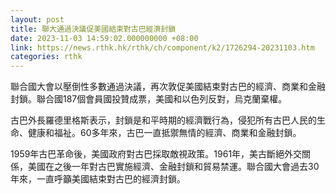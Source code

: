 ```yaml
---
layout: post
title: 聯大通過決議促美國結束對古巴經濟封鎖
date: 2023-11-03 14:59:02.000000000 +08:00
link: https://news.rthk.hk/rthk/ch/component/k2/1726294-20231103.htm
categories: rthk
---
```


聯合國大會以壓倒性多數通過決議，再次敦促美國結束對古巴的經濟、商業和金融封鎖。聯合國187個會員國投贊成票，美國和以色列反對，烏克蘭棄權。

古巴外長羅德里格斯表示，封鎖是和平時期的經濟戰行為，侵犯所有古巴人民的生命、健康和福祉。60多年來，古巴一直抵禦無情的經濟、商業和金融封鎖。

1959年古巴革命後，美國政府對古巴採取敵視政策。1961年，美古斷絕外交關係，美國在之後一年對古巴實施經濟、金融封鎖和貿易禁運。聯合國大會過去30年來，一直呼籲美國結束對古巴的經濟封鎖。
